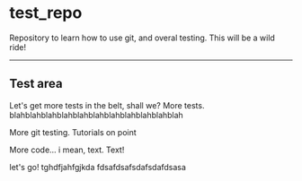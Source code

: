 # test_repo
Repository to learn how to use git, and overal testing. This will be a wild ride!

---
## Test area

Let's get more tests in the belt, shall we?
More tests. blahblahblahblahblahblahblahblahblahblahblah

More git testing. Tutorials on point

More code... i mean, text. Text!

let's go!
tghdfjahfgjkda
fdsafdsafsdafsdafdsasa
